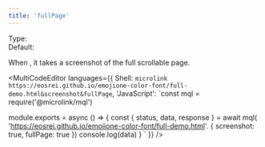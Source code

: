 ```yaml
---
title: 'fullPage'
---
```


Type: <Type children='<boolean>'/><br/>
Default: <Type children='false'/>

When <Type children='true'/>, it takes a screenshot of the full scrollable page.

<MultiCodeEditor languages={{
  Shell: `microlink https://eosrei.github.io/emojione-color-font/full-demo.html&screenshot&fullPage`,
  'JavaScript': `const mql = require('@microlink/mql')
 
module.exports = async () => {
  const { status, data, response } = await mql(
    'https://eosrei.github.io/emojione-color-font/full-demo.html'. { 
      screenshot: true,
      fullPage: true
  })
  console.log(data)
}
  `
  }} 
/>
